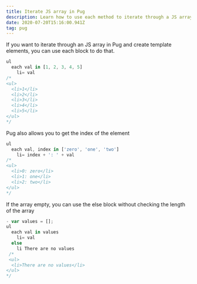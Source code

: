 ```yaml
---
title: Iterate JS array in Pug
description: Learn how to use each method to iterate through a JS array
date: 2020-07-20T15:16:00.941Z
tag: pug
---
```

If you want to iterate through an JS array in Pug and create template elements, you can use each block to do that.

```javascript
ul
  each val in [1, 2, 3, 4, 5]
    li= val
/*
<ul>
  <li>1</li>
  <li>2</li>
  <li>3</li>
  <li>4</li>
  <li>5</li>
</ul>
*/
```

Pug also allows you to get the index of the element

```javascript
ul
  each val, index in ['zero', 'one', 'two']
    li= index + ': ' + val
/*
<ul>
  <li>0: zero</li>
  <li>1: one</li>
  <li>2: two</li>
</ul>
*/
```

If the array empty, you can use the else block without checking the length of the array

```javascript
- var values = [];
ul
  each val in values
    li= val
  else
    li There are no values
 /*
 <ul>
  <li>There are no values</li>
</ul>
*/
```